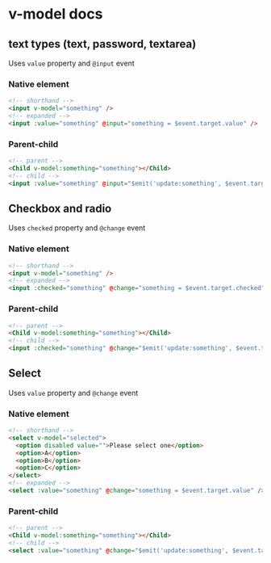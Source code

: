 # v-model docs

## text types (text, password, textarea)

Uses `value` property and `@input` event

### Native element

```html
<!-- shorthand -->
<input v-model="something" />
<!-- expanded -->
<input :value="something" @input="something = $event.target.value" />
```

### Parent-child

```html
<!-- parent -->
<Child v-model:something="something"></Child>
<!-- child -->
<input :value="something" @input="$emit('update:something', $event.target.value)" />
```

## Checkbox and radio

Uses `checked` property and `@change` event

### Native element

```html
<!-- shorthand -->
<input v-model="something" />
<!-- expanded -->
<input :checked="something" @change="something = $event.target.checked" />
```

### Parent-child

```html
<!-- parent -->
<Child v-model:something="something"></Child>
<!-- child -->
<input :checked="something" @change="$emit('update:something', $event.target.checked)" />
```

## Select

Uses `value` property and `@change` event

### Native element

```html
<!-- shorthand -->
<select v-model="selected">
  <option disabled value="">Please select one</option>
  <option>A</option>
  <option>B</option>
  <option>C</option>
</select>
<!-- expanded -->
<select :value="something" @change="something = $event.target.value" />
```

### Parent-child

```html
<!-- parent -->
<Child v-model:something="something"></Child>
<!-- child -->
<select :value="something" @change="$emit('update:something', $event.target.value)" />
```
